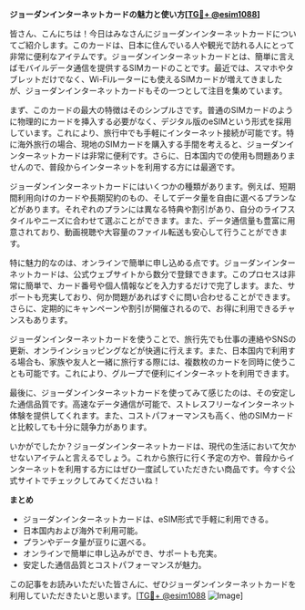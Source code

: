 **ジョーダンインターネットカードの魅力と使い方[[TG💪+ @esim1088](https://t.me/s/esim1088)]**

皆さん、こんにちは！今日はみなさんにジョーダンインターネットカードについてご紹介します。このカードは、日本に住んでいる人や観光で訪れる人にとって非常に便利なアイテムです。ジョーダンインターネットカードとは、簡単に言えばモバイルデータ通信を提供するSIMカードのことです。最近では、スマホやタブレットだけでなく、Wi-Fiルーターにも使えるSIMカードが増えてきましたが、ジョーダンインターネットカードもその一つとして注目を集めています。

まず、このカードの最大の特徴はそのシンプルさです。普通のSIMカードのように物理的にカードを挿入する必要がなく、デジタル版のeSIMという形式を採用しています。これにより、旅行中でも手軽にインターネット接続が可能です。特に海外旅行の場合、現地のSIMカードを購入する手間を考えると、ジョーダンインターネットカードは非常に便利です。さらに、日本国内での使用も問題ありませんので、普段からインターネットを利用する方には最適です。

ジョーダンインターネットカードにはいくつかの種類があります。例えば、短期間利用向けのカードや長期契約のもの、そしてデータ量を自由に選べるプランなどがあります。それぞれのプランには異なる特典や割引があり、自分のライフスタイルやニーズに合わせて選ぶことができます。また、データ通信量も豊富に用意されており、動画視聴や大容量のファイル転送も安心して行うことができます。

特に魅力的なのは、オンラインで簡単に申し込める点です。ジョーダンインターネットカードは、公式ウェブサイトから数分で登録できます。このプロセスは非常に簡単で、カード番号や個人情報などを入力するだけで完了します。また、サポートも充実しており、何か問題があればすぐに問い合わせることができます。さらに、定期的にキャンペーンや割引が開催されるので、お得に利用できるチャンスもあります。

ジョーダンインターネットカードを使うことで、旅行先でも仕事の連絡やSNSの更新、オンラインショッピングなどが快適に行えます。また、日本国内で利用する場合も、家族や友人と一緒に旅行する際には、複数枚のカードを同時に使うことも可能です。これにより、グループで便利にインターネットを利用できます。

最後に、ジョーダンインターネットカードを使ってみて感じたのは、その安定した通信品質です。高速なデータ通信が可能で、ストレスフリーなインターネット体験を提供してくれます。また、コストパフォーマンスも高く、他のSIMカードと比較しても十分に競争力があります。

いかがでしたか？ジョーダンインターネットカードは、現代の生活において欠かせないアイテムと言えるでしょう。これから旅行に行く予定の方や、普段からインターネットを利用する方にはぜひ一度試していただきたい商品です。今すぐ公式サイトでチェックしてみてくださいね！

**まとめ**
- ジョーダンインターネットカードは、eSIM形式で手軽に利用できる。
- 日本国内および海外で利用可能。
- プランやデータ量が豆りに選べる。
- オンラインで簡単に申し込みができ、サポートも充実。
- 安定した通信品質とコストパフォーマンスが魅力。

この記事をお読みいただいた皆さんに、ぜひジョーダンインターネットカードを利用していただきたいと思います。[[TG💪+ @esim1088](https://t.me/s/esim1088) ![Image](https://i.postimg.cc/Y0z9fWf4/image.png)]